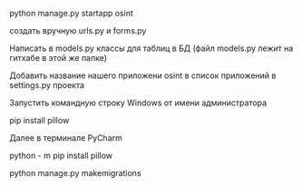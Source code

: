 python manage.py startapp osint

создать вручную urls.py и forms.py

Написать в models.py классы для таблиц в БД
(файл models.py лежит на гитхабе в этой же папке)

Добавить название нашего приложени osint в список приложений в settings.py проекта

Запустить командную строку Windows от имени администратора

pip install pillow

Далее в терминале PyCharm

python - m pip install pillow

python manage.py makemigrations
